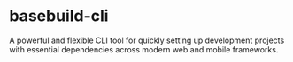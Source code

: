 # basebuild-cli
A powerful and flexible CLI tool for quickly setting up development projects with essential dependencies across modern web and mobile frameworks.  
